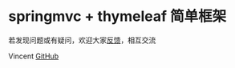# springmvc + thymeleaf 简单框架


若发现问题或有疑问，欢迎大家[反馈](https://github.com/wangxinforme/springmvc-thymeleaf/issues)，相互交流

Vincent [GitHub](https://github.com/wangxinforme "Vincent Github主页")


